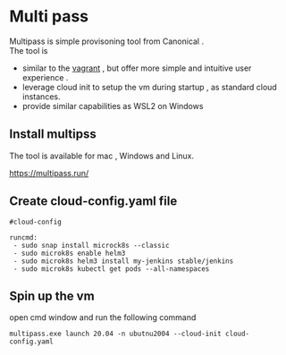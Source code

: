 # Multi pass
Multipass is simple provisoning tool from Canonical .   
The tool is 
* similar to the [vagrant](https://www.vagrantup.com/)  , but offer more simple and intuitive user experience .
* leverage cloud init to setup the vm during startup , as standard cloud instances. 
* provide similar capabilities as WSL2 on Windows 

## Install multipss 
The tool is available for mac , Windows and Linux. 

https://multipass.run/

## Create cloud-config.yaml file
```
#cloud-config

runcmd:
 - sudo snap install microck8s --classic 
 - sudo microk8s enable helm3
 - sudo microk8s helm3 install my-jenkins stable/jenkins
 - sudo microk8s kubectl get pods --all-namespaces
```

## Spin up the vm 
open cmd window and run the following command 
```
multipass.exe launch 20.04 -n ubutnu2004 --cloud-init cloud-config.yaml
```
